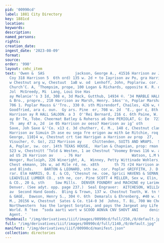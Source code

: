 ```yaml
---
pid: '00990cd'
label: 1881 City Directory
key: 1881cd
location: 
keywords: 
description: 
named_persons: 
rights: 
creation_date: 
ingest_date: '2023-08-09'
format: 
source: 
order: '990'
layout: cmhc_item
text: 'Owen &  SAS              jackson, George A., 41516 Harrison av Jonowitz, G.
  Coy 318 Harrison 5  6th ord) 135 w. 2d + to Iayrison av Po, gra Harrison av                             E222
  w Chestnut arg w, Chestuut  1aB w. od  Lenhoff, John, Poplarsw. cor. rath  Gitte
  Church’C. A, ‘Thompsim, prope, 100 Logan & Richards, opposite K. R. depot McUreedy,
  Jol  McGreedy, Mi  Lang, Loui Use Has                                  813 Harrison
  ay Melanie''s 3 Id, 308 e, 3d Mack, Gutthub, 14934 ©. ‘34 MARBLE HALL,  A. Allen
  & Bro., propre., 210 Harrison av Marsh, Henry. 14os''n, Poplar Marshall, W.ib,,
  706 1. Poplar Mauss &''Tro., 330 0. sth Misrendorf, Chailes, 426 w, Chestnnt Miller,
  Goodfried, ara ¢. oun.  Gy ars. Pine  er, 708 w. 2d  "E., gor ¢, 8th                         103,
  Harrison ay R HALL SALOON. a 3  O''Rei Bernard, 216 ¢. 6th Paine, W. 1s.) 202 Harrison
  ay Br Te, Tobe. Cheermat Batley & Roherss a6 One PERIOLAT, G: Ee  723 w, Chestnut  th  feade.
  7h  amy 47 a, 2d  ie 05 Harrison av oeso7 Haerison av ig’ oth                  Bee
  Save, Joh Saxe &''Co. x13 ¢. 3d chutherr, €. M., 148 ¢, Chestnut clanka, ohn, olf
  Harrison av Simuin Ih ase eu sega fre erigon aw mith &e Ritchie, roq Harrison aw
  George, 110}4 w, Chestnut crt tae Harrigan a Harrison av prop  27,                          B41  S
  Visucher, ©. Go), 212 Marrison ay     Chittenden, SUITS AND WRAPS.  SEC           Stephan,
  A, Poplar, sw. cor. 14th TEXAS HOUSE,  Harlan & Chapnian, prop: rman w Schmidt,
  523 w, Chestnitt ‘Told & Westen, 1 ae Chestnut ‘Voomey Brows 116 w. ad  y tog wr
  ad US 26 Harrison av     . 76 Har                       Watson, L.M Webb, Harr 5
  Wenger, Rucloiph, 226 Wineright, A,  Winney, Petty Wittinade Wohlers, Wolk & & Wright,                     gw,
  Chest ekmann, 10s w, ad Mile rd, ne. x8th       th 7S r24 Harrison av  Sash, Doors
  and Blinds.     BARTON & LEONARD, sth sw. cor. Poplar GRIFFITH, J. D. ray, 139 ane
  rar. Elm HARRIS, O. E. & CO, ‘Chesnut ne. coe, Sprici HAVENS & SEMAN, x14 ¢, 6th
  LEADVILLE LUMBER CO., sth ne, cor. Pine SCOTT 4 MILLER, Sex w, Elin, TABOR, PIERCE
  & CO., 20 &, sth     Saw Mills.  DENVER FOUNDRY and MACHINE ey Larimer, cor. Sth,
  Denver. (See adyt. opp. page 237.)  Seal Engraver:  AITCHESON, WILLIAM, o8 Harrison
  av  Second Hand Goods.  Bling & Trown, 137 w. Chostnut Tooth, W. tn tobe, gth  BROWN
  & GAGE,  Dawson, Henry S., 304 ©. 6th  Demarals & Ehrenberg, #40 w. Chestnut Rornin,
  M., 20156 w, Chestnut  Sates & Ce. t14-0 3d  Johns, T. Bi, 700 We Chestnut                The
  Northwestern  has the largest Sorptas, and pays the Jargeat any Life Co. in the
  World. R ‘tee  “soda aarti wort w SCOOD AONVA CNV SHOVT ANI     denis of John Steel,
  Agent. '
thumbnail: "/img/derivatives/iiif/images/00990cd/full/250,/0/default.jpg"
full: "/img/derivatives/iiif/images/00990cd/full/1140,/0/default.jpg"
manifest: "/img/derivatives/iiif/00990cd/manifest.json"
collection: directories
---
```

